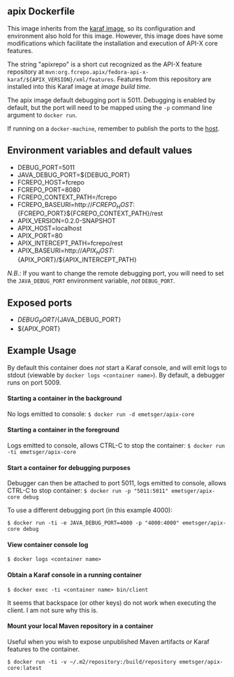 ## apix Dockerfile

This image inherits from the [karaf image](../../karaf/4.0.6), so its configuration and environment also hold for this image.  However, this image does have some modifications which facilitate the installation and execution of API-X core features.

The string "apixrepo" is a short cut recognized as the API-X feature repository at `mvn:org.fcrepo.apix/fedora-api-x-karaf/${APIX_VERSION}/xml/features`.  Features from this repository are installed into this Karaf image at _image build time_.

The apix image default debugging port is 5011.  Debugging is enabled by default, but the port will need to be mapped using the `-p` command line argument to `docker run`.

If running on a `docker-machine`, remember to publish the ports to the [host](https://docs.docker.com/engine/reference/run/#/expose-incoming-ports).

## Environment variables and default values

* DEBUG_PORT=5011
* JAVA_DEBUG_PORT=${DEBUG_PORT}
* FCREPO_HOST=fcrepo
* FCREPO_PORT=8080
* FCREPO_CONTEXT_PATH=/fcrepo
* FCREPO_BASEURI=http://${FCREPO_HOST}:${FCREPO_PORT}${FCREPO_CONTEXT_PATH}/rest
* APIX_VERSION=0.2.0-SNAPSHOT
* APIX_HOST=localhost
* APIX_PORT=80
* APIX_INTERCEPT_PATH=fcrepo/rest
* APIX_BASEURI=http://${APIX_HOST}:${APIX_PORT}/${APIX_INTERCEPT_PATH}

*N.B.:* If you want to change the remote debugging port, you will need to set the `JAVA_DEBUG_PORT` environment variable, _not_ `DEBUG_PORT`.

## Exposed ports

* ${DEBUG_PORT}/${JAVA_DEBUG_PORT}
* ${APIX_PORT}

## Example Usage

By default this container does _not_ start a Karaf console, and will emit logs to stdout (viewable by `docker logs <container name>`).  By default, a debugger runs on port 5009.

#### Starting a container in the background

No logs emitted to console:
`$ docker run -d emetsger/apix-core`

#### Starting a container in the foreground

Logs emitted to console, allows CTRL-C to stop the container:
`$ docker run -ti emetsger/apix-core`

#### Start a container for debugging purposes

Debugger can then be attached to port 5011, logs emitted to console, allows CTRL-C to stop container:
`$ docker run -p "5011:5011" emetsger/apix-core debug`

To use a different debugging port (in this example 4000):

`$ docker run -ti -e JAVA_DEBUG_PORT=4000 -p "4000:4000" emetsger/apix-core debug`

#### View container console log

`$ docker logs <container name>`

#### Obtain a Karaf console in a running container

`$ docker exec -ti <container name> bin/client`

It seems that backspace (or other keys) do not work when executing the client.  I am not sure why this is.

#### Mount your local Maven repository in a container

Useful when you wish to expose unpublished Maven artifacts or Karaf features to the container.

`$ docker run -ti -v ~/.m2/repository:/build/repository emetsger/apix-core:latest`

